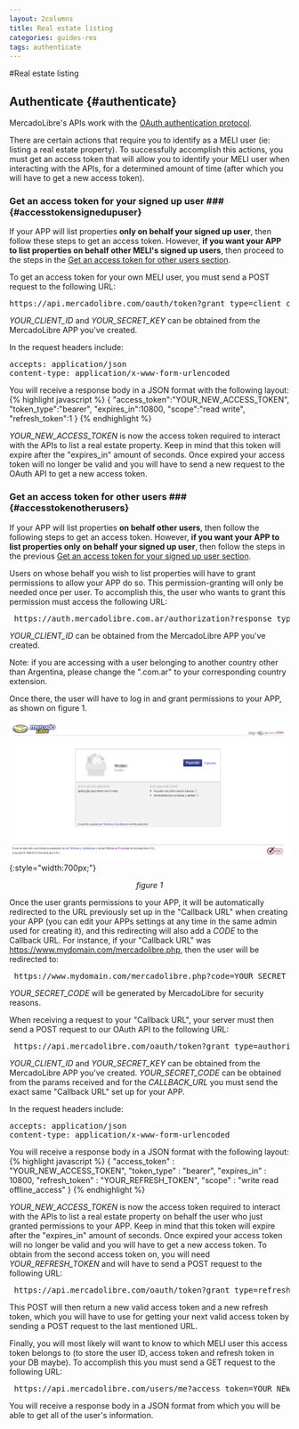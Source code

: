 ```yaml
---
layout: 2columns
title: Real estate listing
categories: guides-res
tags: authenticate
---
```


#Real estate listing

Authenticate	{#authenticate}
------------
MercadoLibre's APIs work with the <a href="http://en.wikipedia.org/wiki/Oauth" target="_blank">OAuth authentication protocol</a>.

There are certain actions that require you to identify as a MELI user (ie: listing a real estate property). To successfully accomplish this actions, you must get an access token that will allow you to identify your MELI user when interacting with the APIs, for a determined amount of time (after which you will have to get a new access token).

### Get an access token for your signed up user ### {#accesstokensignedupuser}

If your APP will list properties **only on behalf your signed up user**, then follow these steps to get an access token. However, **if you want your APP to list properties on behalf other MELI's signed up users**, then proceed to the steps in the [Get an access token for other users section](#accesstokenotherusers).

To get an access token for your own MELI user, you must send a POST request to the following URL:

<pre class="terminal">
https://api.mercadolibre.com/oauth/token?grant_type=client_credentials&client_id=YOUR_CLIENT_ID&client_secret=YOUR_SECRET_KEY
</pre>

*YOUR_CLIENT_ID* and *YOUR_SECRET_KEY* can be obtained from the MercadoLibre APP you've created.

In the request headers include:

<pre class="terminal">
accepts: application/json
content-type: application/x-www-form-urlencoded 
</pre>

You will receive a response body in a JSON format with the following layout:
{% highlight javascript %}
{ 
	"access_token":"YOUR_NEW_ACCESS_TOKEN",
	"token_type":"bearer",
	"expires_in":10800,
	"scope":"read write",
	"refresh_token":1
}
{% endhighlight %}


*YOUR_NEW_ACCESS_TOKEN* is now the access token required to interact with the APIs to list a real estate property. Keep in mind that this token will expire after the "expires_in" amount of seconds. Once expired your access token will no longer be valid and you will have to send a new request to the OAuth API to get a new access token.


### Get an access token for other users ### {#accesstokenotherusers}

If your APP will list properties **on behalf other users**, then follow the following steps to get an access token. However, **if you want your APP to list properties only on behalf your signed up user**, then follow the steps in the previous [Get an access token for your signed up user section](#accesstokensignedupuser).

Users on whose behalf you wish to list properties will have to grant permissions to allow your APP do so. This permission-granting will only be needed once per user. To accomplish this, the user who wants to grant this permission must access the following URL:

<pre class="terminal">
 https://auth.mercadolibre.com.ar/authorization?response_type=code&client_id=YOUR_CLIENT_ID
</pre>

*YOUR_CLIENT_ID* can be obtained from the MercadoLibre APP you've created.

Note: if you are accessing with a user belonging to another country other than Argentina, please change the ".com.ar" to your corresponding country extension.

Once there, the user will have to log in and grant permissions to your APP, as shown on figure 1.

![Grant](/images/new-realestate-8.png){:style="width:700px;"}
*<center>figure 1</center>*

Once the user grants permissions to your APP, it will be automatically redirected to the URL previously set up in the "Callback URL" when creating your APP (you can edit your APPs settings at any time in the same admin used for creating it), and this redirecting will also add a *CODE* to the Callback URL. For instance, if your "Callback URL" was https://www.mydomain.com/mercadolibre.php, then the user will be redirected to:

<pre class="terminal">
 https://www.mydomain.com/mercadolibre.php?code=YOUR_SECRET_CODE
</pre>

*YOUR_SECRET_CODE* will be generated by MercadoLibre for security reasons.

When receiving a request to your "Callback URL", your server must then send a POST request to our OAuth API to the following URL:

<pre class="terminal">
 https://api.mercadolibre.com/oauth/token?grant_type=authorization_code&client_id=YOUR_CLIENT_ID&client_secret=YOUR_SECRET_KEY&code=YOUR_SECRET_CODE&redirect_uri=CALLBACK_URL
</pre>

*YOUR_CLIENT_ID* and *YOUR_SECRET_KEY* can be obtained from the MercadoLibre APP you've created. *YOUR_SECRET_CODE* can be obtained from the params received and for the *CALLBACK_URL* you must send the exact same "Callback URL" set up for your APP.

In the request headers include:

<pre class="terminal">
accepts: application/json
content-type: application/x-www-form-urlencoded
</pre>

You will receive a response body in a JSON format with the following layout:
{% highlight javascript %}
{ 
	"access_token" : "YOUR_NEW_ACCESS_TOKEN",
	"token_type" : "bearer",
	"expires_in" : 10800,
	"refresh_token" : "YOUR_REFRESH_TOKEN",
	"scope" : "write read offline_access"
}
{% endhighlight %}

*YOUR_NEW_ACCESS_TOKEN* is now the access token required to interact with the APIs to list a real estate property on behalf the user who just granted permissions to your APP. Keep in mind that this token will expire after the "expires_in" amount of seconds. Once expired your access token will no longer be valid and you will have to get a new access token. To obtain from the second access token on, you will need *YOUR_REFRESH_TOKEN* and will have to send a POST request to the following URL:

<pre class="terminal">
 https://api.mercadolibre.com/oauth/token?grant_type=refresh_token&client_id=YOUR_CLIENT_ID&client_secret=YOUR_SECRET_KEY&refresh_token=YOUR_REFRESH_TOKEN
</pre>

This POST will then return a new valid access token and a new refresh token, which you will have to use for getting your next valid access token by sending a POST request to the last mentioned URL.

Finally, you will most likely will want to know to which MELI user this access token belongs to (to store the user ID, access token and refresh token in your DB maybe). To accomplish this you must send a GET request to the following URL:

<pre class="terminal">
 https://api.mercadolibre.com/users/me?access_token=YOUR_NEW_ACCESS_TOKEN
</pre>

You will receive a response body in a JSON format from which you will be able to get all of the user's information.